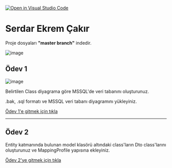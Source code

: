 [![Open in Visual Studio Code](https://classroom.github.com/assets/open-in-vscode-c66648af7eb3fe8bc4f294546bfd86ef473780cde1dea487d3c4ff354943c9ae.svg)](https://classroom.github.com/online_ide?assignment_repo_id=7697152&assignment_repo_type=AssignmentRepo)
# Serdar Ekrem Çakır

Proje dosyaları __"master branch"__ indedir.

![image](https://user-images.githubusercontent.com/75527964/169394457-c84ca8ec-f35b-4fb7-bae1-be297ba6952b.png)

## Ödev 1

![image](https://user-images.githubusercontent.com/75527964/169395307-751e103b-b08c-4272-b645-3d3f84a9c80f.png)

Belirtilen Class diyagrama göre MSSQL'de veri tabanını oluşturunuz.

.bak, .sql formatı ve MSSQL veri tabanı diyagramını yükleyiniz.

[Ödev 1'e gitmek için tıkla](https://github.com/GelecekVarlik-FullStack-Bootcamp/odev-1-serdarekremcakir/tree/master/SerdarEkremCakir_Homework1)

---

## Ödev 2

Entity katmanında bulunan model klasörü altındaki class'ların Dto class'larını oluşturunuz ve MappingProfile yapısına ekleyiniz.

[Ödev 2'ye gitmek için tıkla](https://github.com/GelecekVarlik-FullStack-Bootcamp/odev-1-serdarekremcakir/tree/master/SerdarEkremCakir_Homework2)
